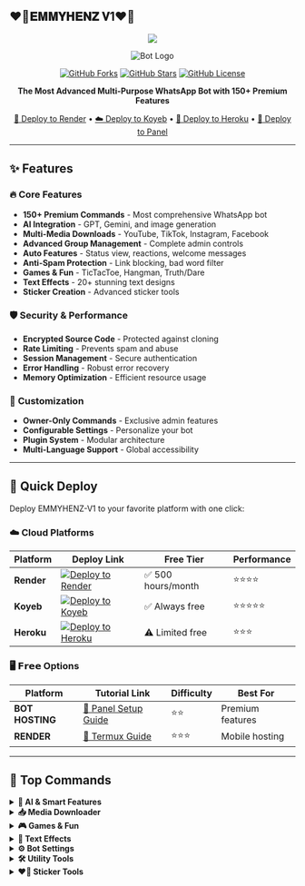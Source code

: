## ❤️‍🔥𝐄𝐌𝐌𝐘𝐇𝐄𝐍𝐙 𝐕1❤️‍🔥

<p align="center">
  <a href="https://github.com/emmyhenz">
    <img src="https://readme-typing-svg.herokuapp.com?size=24&color=00a2ff&center=true&vCenter=true&width=600&lines=EMMYHENZ+V1+WHATSAPP+BOT;FREE-FAST+WHATSAPP+BOT;CREATED+BY+EMMYHENZ;MULTI+DEVICE+BOT!">
  </a>
</p>


<div align="center">

![Bot Logo](https://files.catbox.moe/1g7zwq.jpg)

[![GitHub Forks](https://img.shields.io/github/forks/emmyhenz/EMMYHENZ-V1?style=for-the-badge&color=blue)](https://github.com/emmyhenz/EMMYHENZ-V1/fork)
[![GitHub Stars](https://img.shields.io/github/stars/emmyhenz/EMMYHENZ-V1?style=for-the-badge&color=yellow)](https://github.com/emmyhenz/EMMYHENZ-V1/stargazers)
[![GitHub License](https://img.shields.io/github/license/emmyhenz/EMMYHENZ-V1?style=for-the-badge&color=green)](https://github.com/emmyhenz/EMMYHENZ-V1/blob/main/LICENSE)

**The Most Advanced Multi-Purpose WhatsApp Bot with 150+ Premium Features**

[🚀 Deploy to Render](https://render.com) • [☁️ Deploy to Koyeb](https://koyeb.com) • [🔵 Deploy to Heroku](https://heroku.com) • [🎯 Deploy to Panel](https://bot-hosting.net)

</div>

---

## ✨ Features

### 🔥 **Core Features**
- **150+ Premium Commands** - Most comprehensive WhatsApp bot
- **AI Integration** - GPT, Gemini, and image generation
- **Multi-Media Downloads** - YouTube, TikTok, Instagram, Facebook
- **Advanced Group Management** - Complete admin controls
- **Auto Features** - Status view, reactions, welcome messages
- **Anti-Spam Protection** - Link blocking, bad word filter
- **Games & Fun** - TicTacToe, Hangman, Truth/Dare
- **Text Effects** - 20+ stunning text designs
- **Sticker Creation** - Advanced sticker tools

### 🛡️ **Security & Performance**
- **Encrypted Source Code** - Protected against cloning
- **Rate Limiting** - Prevents spam and abuse  
- **Session Management** - Secure authentication
- **Error Handling** - Robust error recovery
- **Memory Optimization** - Efficient resource usage

### 🎨 **Customization**
- **Owner-Only Commands** - Exclusive admin features
- **Configurable Settings** - Personalize your bot
- **Plugin System** - Modular architecture
- **Multi-Language Support** - Global accessibility

---

## 🚀 Quick Deploy

Deploy EMMYHENZ-V1 to your favorite platform with one click:

### ☁️ **Cloud Platforms**

| Platform | Deploy Link | Free Tier | Performance |
|----------|-------------|-----------|-------------|
| **Render** | [![Deploy to Render](https://render.com/images/deploy-to-render-button.svg)](https://github.com/emmyhenz/EMMYHENZ-V1) | ✅ 500 hours/month | ⭐⭐⭐⭐ |
| **Koyeb** | [![Deploy to Koyeb](https://www.koyeb.com/static/images/deploy/button.svg)](https://github.com/emmyhenz/EMMYHENZ-V1) | ✅ Always free | ⭐⭐⭐⭐⭐ |
| **Heroku** | [![Deploy to Heroku](https://www.herokucdn.com/deploy/button.svg)](https://github.com/emmyhenz/EMMYHENZ-V1) | ⚠️ Limited free | ⭐⭐⭐ |

### 🖥️ **𝗙𝗿𝗲𝗲 Options**

| Platform | Tutorial Link | Difficulty | Best For |
|----------|---------------|-----------|----------|
| **BOT HOSTING** | [📖 Panel Setup Guide](https://t.me/cyber_xph/189) | ⭐⭐ | Premium features |
| **RENDER** | [📱 Termux Guide](https://t.me/cyber_xph/190) | ⭐⭐⭐ | Mobile hosting |

---

## 🎯 Top Commands

<details>
<summary><b>🤖 AI & Smart Features</b></summary>

```
• .gpt [text] - ChatGPT AI responses
• .gemini [text] - Google Gemini AI  
• .imagine [prompt] - AI image generation
• .flux [prompt] - Advanced image creation
```
</details>

<details>
<summary><b>📥 Media Downloader</b></summary>

```
• .play [song] - Download music from YouTube
• .tiktok [url] - Download TikTok videos
• .instagram [url] - Download Instagram media
• .facebook [url] - Download Facebook videos
• .ytmp4 [url] - Download YouTube videos
```
</details>

<details>
<summary><b>🎮 Games & Fun</b></summary>

```
• .tictactoe - Play TicTacToe game
• .hangman - Word guessing game
• .truth - Get truth questions
• .dare - Get dare challenges
• .8ball [question] - Magic 8-ball
```
</details>

<details>
<summary><b>🎨 Text Effects</b></summary>

```
• .fire [text] - Fire text effect
• .neon [text] - Neon glow effect  
• .matrix [text] - Matrix style
• .thunder [text] - Lightning effect
• .glitch [text] - Glitch effect
```
</details>

<details>
<summary><b>⚙️ Bot Settings</b></summary>

```
• .mode public/private - Change bot mode
• .autostatus on/off - Auto view statuses
• .autoreact on/off - Auto react messages
• .antidelete on/off - Prevent message deletion
```
</details>

<details>
<summary><b>🛠️ Utility Tools</b></summary>

```
• .weather [city] - Get weather info
• .tts [text] - Text to speech
• .lyrics [song] - Get song lyrics
• .news - Latest news updates
• .ss [url] - Take website screenshot
```
</details>

<details>
<summary><b>❤️‍🔥 Sticker Tools</b></summary>

```
• .sticker - Convert image to sticker
• .take [author]|[pack] - Change sticker info
• .emojimix [emoji1+emoji2] - Mix emojis
• .blur - Blur image effect
```

### ⚡ **Powered by EMMYHENZ**

**Made with ❤️**

**⭐ Star this repo if you found it helpful!**

</div>
